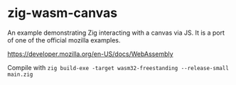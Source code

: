 # zig-wasm-canvas

An example demonstrating Zig interacting with a canvas via JS. It is a port of
one of the official mozilla examples. 

https://developer.mozilla.org/en-US/docs/WebAssembly

Compile with `zig build-exe -target wasm32-freestanding --release-small main.zig`
